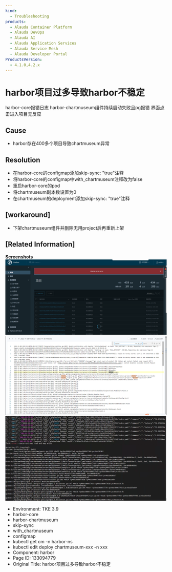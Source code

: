 ```yaml
---
kind:
  - Troubleshooting
products:
  - Alauda Container Platform
  - Alauda DevOps
  - Alauda AI
  - Alauda Application Services
  - Alauda Service Mesh
  - Alauda Developer Portal
ProductsVersion:
  - 4.1.0,4.2.x
---
```

<!-- A type of document that involves encountering a fault, diagnosing it, performing root cause analysis, and providing solutions. -->

# harbor项目过多导致harbor不稳定

harbor-core报错日志 harbor-chartmuseum组件持续启动失败且pg报错 界面点击进入项目无反应

## Cause
- harbor存在400多个项目导致chartmuseum异常

## Resolution
- 在harbor-core的configmap添加skip-sync: "true"注释
- 将harbor-core的configmap中with_chartmuseum注释改为false
- 重启harbor-core的pod
- 将chartmuseum副本数设置为0
- 在chartmuseum的deployment添加skip-sync: "true"注释

## [workaround]
- 下架chartmuseum组件并删除无用project后再重新上架

## [Related Information]
**Screenshots**
![](assets/harborxiang-mu-guo-duo-dao-zhi-harborbu-wen-ding/image2023-1-30_10-49-43.png)
![](assets/harborxiang-mu-guo-duo-dao-zhi-harborbu-wen-ding/image2023-1-30_10-50-9.png)
![](assets/harborxiang-mu-guo-duo-dao-zhi-harborbu-wen-ding/image2023-1-30_10-56-51.png)
- Environment: TKE 3.9
- harbor-core
- harbor-chartmuseum
- skip-sync
- with_chartmuseum
- configmap
- kubectl get cm -n  harbor-ns
- kubectl edit deploy chartmuseum-xxx -n xxx
- Component: harbor
- Page ID: 133094779
- Original Title: harbor项目过多导致harbor不稳定

